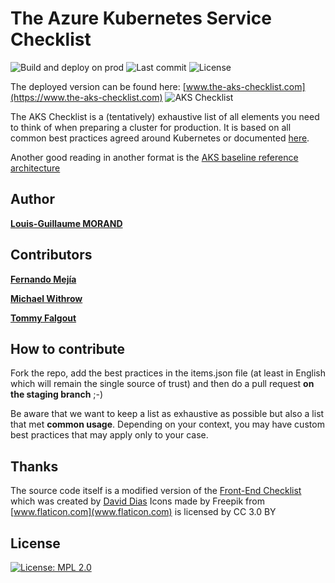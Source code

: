 # The Azure Kubernetes Service Checklist

![Build and deploy on prod](https://github.com/Azure/the-aks-checklist/workflows/Build%20and%20deploy%20on%20prod/badge.svg) ![Last commit](https://img.shields.io/github/last-commit/azure/the-aks-checklist.svg) ![License](https://img.shields.io/github/license/azure/the-aks-checklist.svg)

The deployed version can be found here: [www.the-aks-checklist.com](https://www.the-aks-checklist.com)
![AKS Checklist](https://raw.githubusercontent.com/azure/the-aks-checklist/master/src/img/social/facebook-banner.jpg)

The AKS Checklist is a (tentatively) exhaustive list of all elements you need to think of when preparing a cluster for production. It is based on all common best practices agreed around Kubernetes or documented [here](https://docs.microsoft.com/azure/aks/best-practices).

Another good reading in another format is the [AKS baseline reference architecture](https://github.com/mspnp/aks-secure-baseline)

## Author

**[Louis-Guillaume MORAND](https://github.com/lgmorand)**

## Contributors

**[Fernando Mejía](https://github.com/feranto)**

**[Michael Withrow](https://github.com/miwithro)**

**[Tommy Falgout](https://github.com/lastcoolnameleft)**

## How to contribute

Fork the repo, add the best practices in the items.json file (at least in English which will remain the single source of trust) and then do a pull request **on the staging branch** ;-)

Be aware that we want to keep a list as exhaustive as possible but also a list that met **common usage**. Depending on your context, you may have custom best practices that may apply only to your case.

## Thanks

The source code itself is a modified version of the [Front-End Checklist](https://github.com/thedaviddias/Front-End-Checklist) which was created by [David Dias](https://github.com/thedaviddias)
Icons made by Freepik from [www.flaticon.com](www.flaticon.com) is licensed by CC 3.0 BY

## License

[![License: MPL 2.0](https://img.shields.io/badge/License-MPL%202.0-brightgreen.svg)](https://opensource.org/licenses/MPL-2.0)
